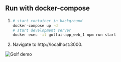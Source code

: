 ## Run with docker-compose

1. 
    ```bash
    # start container in background
    docker-compose up -d
    # start development server
    docker exec -it golfai-app_web_1 npm run start
    ```

2. Navigate to http://localhost:3000.


![Golf demo](golf.gif)
